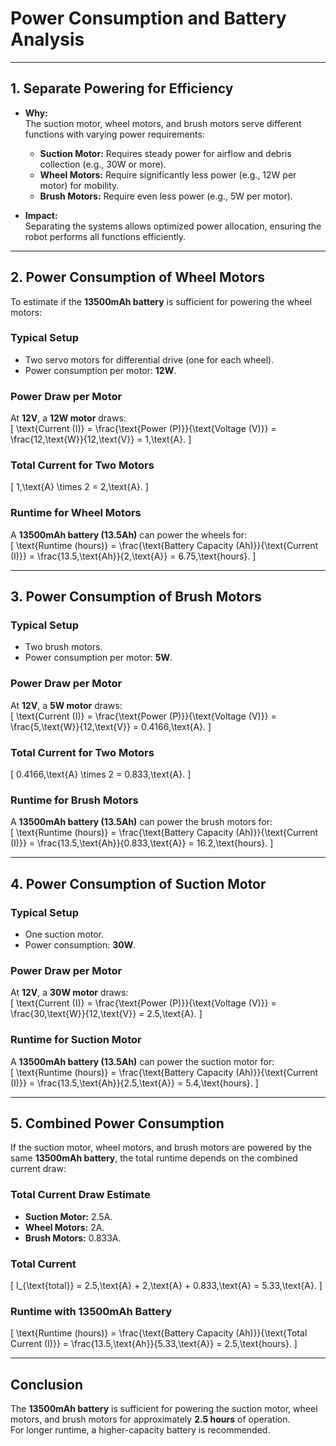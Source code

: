 # Power Consumption and Battery Analysis
 
---

## **1. Separate Powering for Efficiency**
- **Why:**  
  The suction motor, wheel motors, and brush motors serve different functions with varying power requirements:
  - **Suction Motor:** Requires steady power for airflow and debris collection (e.g., 30W or more).  
  - **Wheel Motors:** Require significantly less power (e.g., 12W per motor) for mobility.  
  - **Brush Motors:** Require even less power (e.g., 5W per motor).  

- **Impact:**  
  Separating the systems allows optimized power allocation, ensuring the robot performs all functions efficiently.

---

## **2. Power Consumption of Wheel Motors**
To estimate if the **13500mAh battery** is sufficient for powering the wheel motors:

### **Typical Setup**
- Two servo motors for differential drive (one for each wheel).  
- Power consumption per motor: **12W**.

### **Power Draw per Motor**
At **12V**, a **12W motor** draws:  
\[
\text{Current (I)} = \frac{\text{Power (P)}}{\text{Voltage (V)}} = \frac{12\,\text{W}}{12\,\text{V}} = 1\,\text{A}.
\]

### **Total Current for Two Motors**
\[
1\,\text{A} \times 2 = 2\,\text{A}.
\]

### **Runtime for Wheel Motors**
A **13500mAh battery (13.5Ah)** can power the wheels for:  
\[
\text{Runtime (hours)} = \frac{\text{Battery Capacity (Ah)}}{\text{Current (I)}} = \frac{13.5\,\text{Ah}}{2\,\text{A}} = 6.75\,\text{hours}.
\]

---

## **3. Power Consumption of Brush Motors**
### **Typical Setup**
- Two brush motors.  
- Power consumption per motor: **5W**.

### **Power Draw per Motor**
At **12V**, a **5W motor** draws:  
\[
\text{Current (I)} = \frac{\text{Power (P)}}{\text{Voltage (V)}} = \frac{5\,\text{W}}{12\,\text{V}} = 0.4166\,\text{A}.
\]

### **Total Current for Two Motors**
\[
0.4166\,\text{A} \times 2 = 0.833\,\text{A}.
\]

### **Runtime for Brush Motors**
A **13500mAh battery (13.5Ah)** can power the brush motors for:  
\[
\text{Runtime (hours)} = \frac{\text{Battery Capacity (Ah)}}{\text{Current (I)}} = \frac{13.5\,\text{Ah}}{0.833\,\text{A}} = 16.2\,\text{hours}.
\]

---

## **4. Power Consumption of Suction Motor**
### **Typical Setup**
- One suction motor.  
- Power consumption: **30W**.

### **Power Draw per Motor**
At **12V**, a **30W motor** draws:  
\[
\text{Current (I)} = \frac{\text{Power (P)}}{\text{Voltage (V)}} = \frac{30\,\text{W}}{12\,\text{V}} = 2.5\,\text{A}.
\]

### **Runtime for Suction Motor**
A **13500mAh battery (13.5Ah)** can power the suction motor for:  
\[
\text{Runtime (hours)} = \frac{\text{Battery Capacity (Ah)}}{\text{Current (I)}} = \frac{13.5\,\text{Ah}}{2.5\,\text{A}} = 5.4\,\text{hours}.
\]

---

## **5. Combined Power Consumption**
If the suction motor, wheel motors, and brush motors are powered by the same **13500mAh battery**, the total runtime depends on the combined current draw:

### **Total Current Draw Estimate**
- **Suction Motor:** 2.5A.  
- **Wheel Motors:** 2A.  
- **Brush Motors:** 0.833A.  

### **Total Current**
\[
I_{\text{total}} = 2.5\,\text{A} + 2\,\text{A} + 0.833\,\text{A} = 5.33\,\text{A}.
\]

### **Runtime with 13500mAh Battery**
\[
\text{Runtime (hours)} = \frac{\text{Battery Capacity (Ah)}}{\text{Total Current (I)}} = \frac{13.5\,\text{Ah}}{5.33\,\text{A}} = 2.5\,\text{hours}.
\]

---

## **Conclusion**
The **13500mAh battery** is sufficient for powering the suction motor, wheel motors, and brush motors for approximately **2.5 hours** of operation.  
For longer runtime, a higher-capacity battery is recommended.
